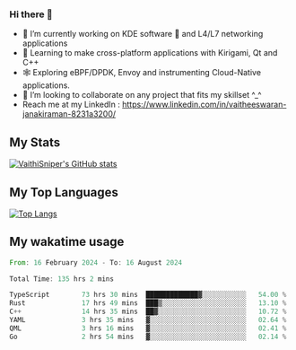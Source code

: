 ### Hi there 👋

- 🔭 I’m currently working on KDE software 💓 and L4/L7 networking applications 
- 📖 Learning to make cross-platform applications with Kirigami, Qt and C++
- 🕸️ Exploring eBPF/DPDK, Envoy and instrumenting Cloud-Native applications. 
- 👯 I’m looking to collaborate on any project that fits my skillset ^_^
- Reach me at my LinkedIn : https://www.linkedin.com/in/vaitheeswaran-janakiraman-8231a3200/

## My Stats
[![VaithiSniper's GitHub stats](https://github-readme-stats.vercel.app/api?username=VaithiSniper&hide=stars&theme=radical)](https://github.com/anuraghazra/github-readme-stats)

## My Top Languages

[![Top Langs](https://github-readme-stats.vercel.app/api/top-langs/?username=VaithiSniper&layout=compact)](https://github.com/anuraghazra/github-readme-stats)

## My wakatime usage

<!--START_SECTION:waka-->

```rust
From: 16 February 2024 - To: 16 August 2024

Total Time: 135 hrs 2 mins

TypeScript        73 hrs 30 mins  █████████████▓░░░░░░░░░░░   54.00 %
Rust              17 hrs 49 mins  ███▒░░░░░░░░░░░░░░░░░░░░░   13.10 %
C++               14 hrs 35 mins  ██▓░░░░░░░░░░░░░░░░░░░░░░   10.72 %
YAML              3 hrs 35 mins   ▓░░░░░░░░░░░░░░░░░░░░░░░░   02.64 %
QML               3 hrs 16 mins   ▓░░░░░░░░░░░░░░░░░░░░░░░░   02.41 %
Go                2 hrs 54 mins   ▓░░░░░░░░░░░░░░░░░░░░░░░░   02.14 %
```

<!--END_SECTION:waka-->
